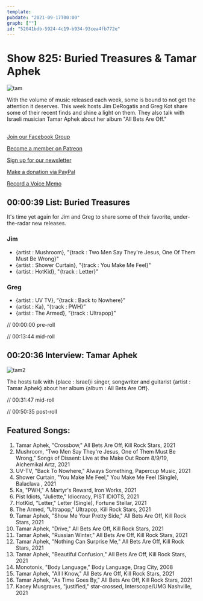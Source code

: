```yaml
---
template: 
pubdate: "2021-09-17T00:00"
graph: [""]
id: "52041bdb-5924-4c19-b934-93cea4fb772e"
---
```






# Show 825: Buried Treasures & Tamar Aphek

![tam](https://static.soundopinions.org/images/2021/tam.jpeg)

With the volume of music released each week, some is bound to not get the attention it deserves. This week hosts Jim DeRogatis and Greg Kot share some of their recent finds and shine a light on them. They also talk with Israeli musician Tamar Aphek about her album "All Bets Are Off." 



## 

[Join our Facebook Group](https://bit.ly/3sivr9T)

[Become a member on Patreon](https://bit.ly/3slWZvc)

[Sign up for our newsletter](https://bit.ly/3eEvRnG)

[Make a donation via PayPal](https://bit.ly/3dmt9lU)

[Record a Voice Memo](https://bit.ly/2RyD5Ah)



## 00:00:39 List: Buried Treasures

It's time yet again for Jim and Greg to share some of their favorite, under-the-radar new releases.


### Jim

- {artist : Mushroom}, "{track : Two Men Say They're Jesus, One Of Them Must Be Wrong}"
- {artist : Shower Curtain}, "{track : You Make Me Feel}"
- {artist : HotKid}, "{track : Letter}"


### Greg

- {artist : UV TV}, “{track : Back to Nowhere}”
- {artist : Ka}, “{track : PWH}”
- {artist : The Armed}, “{track : Ultrapop}”

// 00:00:00 pre-roll

// 00:13:44 mid-roll



## 00:20:36 Interview: Tamar Aphek

![tam2](https://static.soundopinions.org/images/2021/tam2.jpeg)

The hosts talk with {place : Israel}i singer, songwriter and guitarist {artist : Tamar Aphek} about her album {album : All Bets Are Off}.

// 00:31:47 mid-roll

// 00:50:35 post-roll



## Featured Songs:

1. Tamar Aphek, "Crossbow," All Bets Are Off, Kill Rock Stars, 2021
2. Mushroom, "Two Men Say They're Jesus, One of Them Must Be Wrong," Songs of Dissent: Live at the Make Out Room 8/9/19, Alchemikal Artz, 2021
3. UV-TV, "Back To Nowhere," Always Something, Papercup Music, 2021
4. Shower Curtain, "You Make Me Feel," You Make Me Feel (Single), Balaclava , 2021
5. Ka, "PWH," A Martyr's Reward, Iron Works, 2021
6. Pist Idiots, "Juliette," Idiocracy, PIST IDIOTS, 2021
7. HotKid, "Letter," Letter (Single), Fortune Stellar, 2021
8. The Armed, "Ultrapop," Ultrapop, Kill Rock Stars, 2021
9. Tamar Aphek, "Show Me Your Pretty Side," All Bets Are Off, Kill Rock Stars, 2021
10. Tamar Aphek, "Drive," All Bets Are Off, Kill Rock Stars, 2021
11. Tamar Aphek, "Russian Winter," All Bets Are Off, Kill Rock Stars, 2021
12. Tamar Aphek, "Nothing Can Surprise Me," All Bets Are Off, Kill Rock Stars, 2021
13. Tamar Aphek, "Beautiful Confusion," All Bets Are Off, Kill Rock Stars, 2021
14. Monotonix, "Body Language," Body Language, Drag City, 2008
15. Tamar Aphek, "All I Know," All Bets Are Off, Kill Rock Stars, 2021
16. Tamar Aphek, "As Time Goes By," All Bets Are Off, Kill Rock Stars, 2021
17. Kacey Musgraves, "justified," star-crossed, Interscope/UMG Nashville, 2021